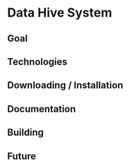 # Data Hive System #
## Goal ##
## Technologies ##
## Downloading / Installation ##
## Documentation ##
## Building ##
## Future ##
